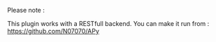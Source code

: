 Please note :

This plugin works with a RESTfull backend. You can make it run from : <https://github.com/N07070/APy>
